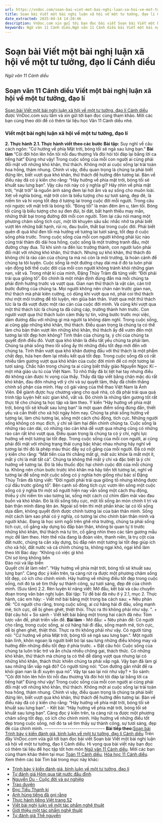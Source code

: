 ```yaml
---
url: https://vndoc.com/soan-bai-viet-mot-bai-nghi-luan-xa-hoi-ve-mot-tu-tuong-dao-li-canh-dieu-298331
title: Soạn bài Viết một bài nghị luận xã hội về một tư tưởng, đạo lí Cánh diều - Ngữ văn 11 Cánh diều - VnDoc.com
date_extracted: 2025-04-14 14:20:46
description: VnDoc.com xin gửi tới bạn đọc bài viết Soạn bài Viết một bài nghị luận xã hội về một tư tưởng, đạo lí Cánh diều. Mời các bạn cùng tham khảo chi tiết.
keywords: Ngữ văn 11 Cánh diều,Ngữ văn 11 Cánh diều bài Viết một bài nghị luận xã hội về một tư tưởng đạo lí,Soạn văn 11 Cánh diều,văn 11 Cánh diều,soạn văn 11,soạn bài 11 cánh diều,ngữ văn 11 cd,Soạn bài Viết một bài nghị luận xã hội về một tư tưởng đạo lí Cánh diều,Soạn bài Viết một bài nghị luận xã hội về một tư tưởng đạo lí,Soạn văn Viết một bài nghị luận xã hội về một tư tưởng đạo lí
---
```


# Soạn bài Viết một bài nghị luận xã hội về một tư tưởng, đạo lí Cánh diều
 _Ngữ văn 11 Cánh diều_
## Soạn văn 11 Cánh diều Viết một bài nghị luận xã hội về một tư tưởng, đạo lí
[Soạn bài Viết một bài nghị luận xã hội về một tư tưởng, đạo lí Cánh diều](<https://vndoc.com/soan-bai-viet-mot-bai-nghi-luan-xa-hoi-ve-mot-tu-tuong-dao-li-canh-dieu-298331>) được VnDoc.com sưu tầm và xin gửi tới bạn đọc cùng tham khảo. Mời các bạn cùng theo dõi để có thêm tài liệu học Văn 11 Cánh diều nhé.
### Viết một bài nghị luận xã hội về một tư tưởng, đạo lí
**2\. Thực hành**
**2.1. Thực hành viết theo các bước**
**Bài tập:** Suy nghĩ về câu cách ngôn: "Cứ hướng về phía Mặt trời, bóng tối sẽ ngả sau lưng bạn."
**Bài làm**
“Cõi đời hôn lên hồn tôi nỗi đau thương
Và đòi hỏi tôi đáp lại bằng lời ca tiếng hát”
Đúng như vậy\! Trong cuộc sống của mỗi con người ai cũng phải đối mặt với những khó khăn, thử thách. Không một ai cuộc sống lại trải toàn hoa hồng, thảm nhung. Chính vì vậy, điều quan trọng là chúng ta phải biết đứng lên, biết vượt qua khó khăn, thử thách để hướng đến tương lai. Bàn về điều này đã có ý kiến cho rằng: “Hãy hướng về phía mặt trời, bóng tối sẽ khuất sau lưng bạn”.
Vậy câu nói này có ý nghĩa gì? Hãy nhìn về phía mặt trời, “mặt trời” là nguồn ánh sáng đem lại hơi ấm và sự sống cho muôn loài. Xét về nghĩa bóng, mặt trời còn là biểu tượng cho sự tươi sáng, đẹp đẽ, là niềm tin và hi vọng tốt đẹp ở tương lai trong cuộc đời mỗi người. Trong câu nói ngược với mặt trời là bóng tối. “Bóng tối” là màn đêm âm u, tăm tối. Bóng tối cũng là biểu tượng cho sự đen đủi, bi đát, bất hạnh thiếu may mắn, những thất bại trong đường đời mỗi con người. Tóm lại câu nói mang một phương châm sống tích cực, một lời khuyên sâu sắc nhắc nhở ta phải biết vượt lên những bất hạnh, rủi ro, đau buồn, thất bại trong cuộc đời. Phải biết quên đi quá khứ đen tối mà hướng về tương lai tươi sáng, tốt đẹp ở cuộc sống phía trước.
Trong cuộc sống của mỗi con người không phải lúc nào cũng trải thảm đỏ dải hoa hồng, cuộc sống là một trường tranh đấu, một đường chạy đua. Từ khi sinh ra đến lúc trưởng thành, con người luôn phải đối mặt với những khó khăn, thử thách. Nhưng sự khó khăn, thử thách đó không chỉ là rào cản của chúng ta mà nó còn là môi trường, là hoàn cảnh để chúng ta tôi luyện. Cuộc sống là một đường chạy dài mà ở đó ta luôn phải vận động bởi thế cuộc đời của mỗi con người không tránh khỏi những gian nan, vất vả. Trong nhật kí của mình, Đặng Thùy Trâm đã từng viết: “Đời phải trải qua giông tố”. Đó chính là một nhận định đúng đắn mà mỗi chúng ta phải định hướng trước và vượt qua.
Gian nan thử thách là vật cản, cản trở bước đường của chúng ta. Mọi người không nên chán nản trước gian nan, thử thách mà phải kiên cường, có dũng khí vượt qua nó, phải coi thử thách như một môi trường để tôi luyện, rèn giũa bản thân. Vượt qua một thử thách tức là ta đã vượt được một rào cản của cuộc đời mình. Và cũng khi vượt qua một thử thách tức là chúng ta đã cứng cáp, trưởng thành hơn trước. Con người vượt qua thử thách luôn cảm thấy tự tin, vững bước trước mọi việc, dám đương đầu với những gì mà người ta không dám nghĩ.
Trong cuộc sống, ai cũng gặp những khó khăn, thử thách. Điều quan trọng là chúng ta có thể làm chủ bản thân vượt lên những khó khăn, thử thách ấy để vươn đến một tương lai tốt đẹp hơn không? Tinh thần của chúng ta, ý chí của chúng ta quyết định điều đó. Vượt qua khó khăn là điều tất yếu chúng ta phải làm. Chúng ta phải sống theo lối sống ấy thì những điều tốt đẹp mới đến với chúng ta. Tinh thần vượt qua khó khăn đương đầu với thử thách là một phẩm chất đẹp, hứa hẹn đem lại nhiều kết quả tốt đẹp.
Trong cuộc sống đã có rất nhiều tấm gương vượt qua khó khăn của cuộc đời mình để có một tương lai tươi sáng. Chắc hẳn trong chúng ta ai cũng biết thầy giáo Nguyễn Ngọc Kí – một nhà giáo ưu tú của Việt Nam. Từ nhỏ thầy đã bị liệt hai tay nhưng điều đó không cản được hi vọng của thầy. Thầy đã tập viết bằng chân mặc dù rất khó khăn, đau đớn nhưng với ý chí và sự quyết tâm, thầy đã chiến thắng chính số phận của mình. Hay cô gái vàng của thể thao Việt Nam là Ánh Viên. Để giành được huy chương vàng cho quê nhà, cô đã phải trải qua quá trình tập luyện hết sức gian khổ, vất vả. Đó chính là những tấm gương tốt rất thực tế cho chúng ta học tập và làm theo.
Ý kiến “Hãy hướng về phía mặt trời, bóng tối sẽ khuất sau lưng bạn” là một quan điểm sống đúng đắn, thiết yếu và cần thiết cho xã hội ngày hôm nay. Chúng ta phải sống hướng về tương lai, làm chủ tương lai, sống một cách chủ động, tích cực. Những người sống không có mục đích, ý chí sẽ làm hại đến chính chúng ta. Cuộc sống là những rào cản dài, có những rào cản khá dễ vượt qua nhưng cũng có những rào cản rất khó vượt qua. Điều quan trọng là chúng ta có ý chí, nghị lực hướng về một tương lai tốt đẹp. Trong cuộc sống của mỗi con người, ai cũng phải đối mặt với những trạng thái cung bậc khác nhau nhưng hãy nghĩ về tương lai thì đó là phép màu thúc đẩy sự cố gắng của mỗi người. Đã có một ý kiến cho rằng: “Mất tiền của thì chẳng mất gì, mất sức khỏe là mất một ít, mất ý chí là mất tất cả”. Chúng ta không thể mất ý chí và đặc biệt là ý chí hướng về tương lai. Đó là liều thuốc độc hại chính cuộc đời của mỗi chúng ta. Không nên chùn bước trước khó khăn mà hãy tiến tới tương lai, nghĩ về tương lai để sống một cuộc sống có ý nghĩa hơn giống như bác sĩ Đặng Thùy Trâm đã từng viết: “Đời người phải trải qua giông tố nhưng không được cúi đầu trước giông tố”.
Bên cạnh số đông tích cực vươn lên sống một cuộc sống có ý nghĩa thì một số người hiện nay vẫn sống một cách thụ động, thiếu ý chí niềm tin vào tương lai, sống một cách cứ chìm đắm mãi vào đau buồn và khó khăn. Đó là lối sống tiêu cực, một lối sống ăn mòn chính lí trí và bản thân mình đáng lên án. Ngoài số trên thì một phần khác lại có lối sống dựa dẫm, không quyết định được chính tương lai của bản thân mình. Sống một cách làm sao phải có ý nghĩa, có tương lai cho chính bản thân mình và người khác.
Đang là học sinh ngồi trên ghế nhà trường, chúng ta phải sống tích cực, cố gắng xây dựng bù đắp bản thân, không bi quan tự ti trước những khó khăn, thử thách mà tự tin, cố gắng nhìn theo các tấm gương mẫu mực để làm theo. Hơn thế nữa đang là đoàn viên, thanh niên, là trụ cột của đất nước, chúng ta cần xây dựng, bù đắp nên một tương lai tốt đẹp giúp ích cho xã hội, đất nước và cả chính chúng ta, không ngại khó, ngại khổ làm theo lời Bác dạy:
“Không có việc gì khó  
Chỉ sợ lòng không bền  
Đào núi và lấp biển  
Quyết chí ắt làm nên”.
“Hãy hướng về phía mặt trời, bóng tối sẽ khuất sau lưng bạn”. Càng đọc ý kiến trên, ta càng rút ra được một phương châm sống tốt đẹp, có ích cho chính mình. Hãy hướng về những điều tốt đẹp trong cuộc sống, nơi đó ta sẽ tìm thấy sự thành công, sự tươi sáng, đẹp đẽ của chính mình.
\(Sưu tầm\)
2.2. Rèn luyện kĩ năng viết: Mở đầu, kết bài và câu chuyển đoạn trong văn bản nghị luận.
Bài tập: Từ đề bài đã nêu ở ý 2.1, mục 2. Thực hành, các em hãy:
\- Viết mở bài bằng một trong ba cách sau:
\+ Nêu phản đề: “Có người cho rằng, trong cuộc sống, ai cứ hăng hái đi đầu, sống mạnh mẽ, tích cực, dễ bị ghen ghét, thiệt thòi. Thực ra thì không phải như vậy. ".
\+ Đặt câu hỏi
\+ So sánh
\- Viết kết bài bằng một trong hai cách đã nêu: Tóm lược vấn đề, phát triển vấn đề.
**Bài làm**
\- Mở đầu:
\+ Nêu phản đề: Có người cho rằng, trong cuộc sống, ai cứ hăng hái đi đầu, sống mạnh mẽ, tích cực, dễ bị ghen ghét, thiệt thòi. Thực ra thì không phải như vậy. Có người từng nói: "Cứ hướng về phía Mặt trời, bóng tối sẽ ngả sau lưng bạn.". Một người bản lĩnh, khôn ngoan là người biết bỏ lại sau lưng những điều không may và hướng đến những điều tốt đẹp ở phía trước.
\+ Đặt câu hỏi: Cuộc sống của chúng ta luôn trắc trở và ẩn chứa nhiều chông gai, thách thức. Có những khó khăn, thử thách mà chúng ta có thể dễ dàng vượt qua nhưng lại có những khó khăn, thách thức khiến chúng ta phải vấp ngã. Vậy bạn đã làm gì sau những lần vấp ngã đó? Có người từng nói: “Con đường gần nhất để ra khỏi gian nan là đi xuyên qua nó”. Vậy tại sao lại nói như vậy?
\+ So sánh:
“Cõi đời hôn lên hồn tôi nỗi đau thương
Và đòi hỏi tôi đáp lại bằng lời ca tiếng hát”
Đúng như vậy\! Trong cuộc sống của mỗi con người ai cũng phải đối mặt với những khó khăn, thử thách. Không một ai cuộc sống lại trải toàn hoa hồng, thảm nhung. Chính vì vậy, điều quan trọng là chúng ta phải biết đứng lên, biết vượt qua khó khăn, thử thách để hướng đến tương lai. Bàn về điều này đã có ý kiến cho rằng: “Hãy hướng về phía mặt trời, bóng tối sẽ khuất sau lưng bạn”.
\- Kết bài:
“Hãy hướng về phía mặt trời, bóng tối sẽ khuất sau lưng bạn”. Càng đọc ý kiến trên, ta càng rút ra được một phương châm sống tốt đẹp, có ích cho chính mình. Hãy hướng về những điều tốt đẹp trong cuộc sống, nơi đó ta sẽ tìm thấy sự thành công, sự tươi sáng, đẹp đẽ của chính mình.
\-------------------------------
**Bài tiếp theo:**[Soạn bài Trình bày ý kiến đánh giá, bình luận về một tư tưởng, đạo lí Cánh diều](<https://vndoc.com/soan-bai-trinh-bay-y-kien-danh-gia-binh-luan-ve-mot-tu-tuong-dao-li-canh-dieu-298334>)
Trên đây VnDoc.com vừa gửi tới bạn đọc bài viết Soạn bài Viết một bài nghị luận xã hội về một tư tưởng, đạo lí Cánh diều. Hi vọng qua bài viết này bạn đọc có thêm tài liệu để học tập tốt hơn môn [Ngữ văn 11 Cánh diều](<https://vndoc.com/ngu-van-11-canh-dieu>). Mời các bạn cùng tham khảo thêm tại mục [Toán 11 Cánh diều](<https://vndoc.com/toan-11-canh-dieu>), [Hóa học 11 Cánh diều](<https://vndoc.com/hoa-hoc-11-canh-dieu>).
Xem thêm các bài Tìm bài trong mục này khác:
  * [Trình bày ý kiến đánh giá, bình luận về một tư tưởng, đạo lí](</soan-bai-trinh-bay-y-kien-danh-gia-binh-luan-ve-mot-tu-tuong-dao-li-canh-dieu-298334>)
  * [Tự đánh giá Hôm qua tát nước đầu đình](</soan-bai-tu-danh-gia-hom-qua-tat-nuoc-dau-dinh-canh-dieu-298340>)
  * [Nguyễn Du - Cuộc đời và sự nghiệp](</soan-bai-nguyen-du-cuoc-doi-va-su-nghiep-canh-dieu-298343>)
  * [Trao duyên](</soan-bai-trao-duyen-canh-dieu-298345>)
  * [Đọc Tiểu Thanh kí](</soan-bai-doc-tieu-thanh-ki-canh-dieu-298349>)
  * [Anh hùng tiếng đã gọi rằng](</soan-bai-anh-hung-tieng-da-goi-rang-canh-dieu-298354>)
  * [Thực hành tiếng Việt trang 52](</soan-bai-thuc-hanh-tieng-viet-trang-52-canh-dieu-298357>)
  * [Viết bài nghị luận về một tác phẩm nghệ thuật](</soan-bai-viet-bai-nghi-luan-ve-mot-tac-pham-nghe-thuat-canh-dieu-298359>)
  * [Giới thiệu một tác phẩm nghệ thuật](</soan-bai-gioi-thieu-mot-tac-pham-nghe-thuat-canh-dieu-298361>)
  * [Tự đánh giá Thề nguyền](</soan-bai-tu-danh-gia-the-nguyen-canh-dieu-298365>)

